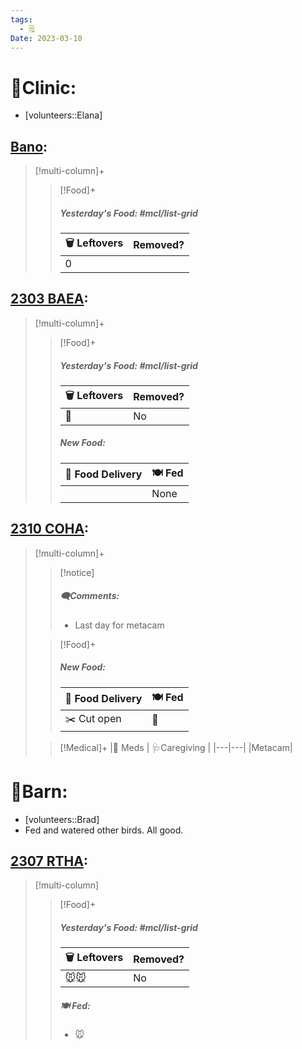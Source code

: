 ```yaml
---
tags:
  - 🗒️
Date: 2023-03-10
---
```


# 🏥Clinic:
- [volunteers::Elana]

## [Bano](../RARE%20Birds/Ed%20Birds/Bano.md):
> [!multi-column]+
>
>> [!Food]+
>> ##### Yesterday's Food: #mcl/list-grid
>> |🗑️ Leftovers| Removed?
>> |---|---|
>>|0|

## [2303 BAEA](../RARE%20Birds/2303%20BAEA.md):
> [!multi-column]+
>
>> [!Food]+
>> ##### Yesterday's Food: #mcl/list-grid
>> |🗑️ Leftovers| Removed?
>> |---|---|
>>|🐀|No
>>
>> ##### New Food:
>> |🚚 Food Delivery| 🍽️ Fed|
>> |---|---|
>>||None

## [2310 COHA](../RARE%20Birds/2310%20COHA.md):
> [!multi-column]+
>
>> [!notice]
>> ##### 🗨️Comments:
>> - Last day for metacam
>
>> [!Food]+
>> ##### New Food:
>> |🚚 Food Delivery| 🍽️ Fed|
>> |---|---|
>>|✂️ Cut open|🐥
>
>> [!Medical]+
>> |💊 Meds | 🩺Caregiving |
>> |---|---|
>> |Metacam|

# 🏡Barn:
- [volunteers::Brad]
- Fed and watered other birds. All good.

## [2307 RTHA](../RARE%20Birds/2307%20RTHA.md):
> [!multi-column]
>> [!Food]+
>> ##### Yesterday's Food: #mcl/list-grid
>> |🗑️ Leftovers| Removed?
>> |---|---|
>>|🐭🐭|No
>>
>> ##### 🍽️ Fed:
>> - 🐭
>


